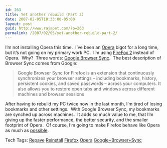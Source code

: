 ```yaml
---
id: 263
title: Yet another rebuild (Part 2)
date: 2007-02-05T18:33:00-05:00
layout: post
guid: http://www.rajapet.com/?p=263
permalink: /2007/02/05/yet-another-rebuild-part-2/
---
```

I&#8217;m not installing Opera this time.  I&#8217;ve been an [Opera](http://www.opera.com/) bigot for a long time, but it&#8217;s not going on my primary work PC.  I&#8217;m using [FireFox 2](http://en-us.www.mozilla.com/en-US/firefox/central/) instead of Opera.  Why?  Three words: [Google Browser Sync](http://www.google.com/tools/firefox/browsersync/).  The best description of Browser Sync comes from Google:

> Google Browser Sync for Firefox is an extension that continuously synchronizes your browser settings – including bookmarks, history, persistent cookies, and saved passwords – across your computers. It also allows you to restore open tabs and windows across different machines and browser sessions

After having to rebuild my PC twice now in the last month, I&#8217;m tired of losing bookmarks and other settings.  With Google Browser Sync, my bookmarks are synched up across machines.  It adds so much value to me, that I&#8217;m giving up the faster performance, the better security, and the smaller footprint of Opera.  Of course, I&#8217;m going to make Firefox behave like Opera as much as [possible](http://firefox.exxile.net/aios/).

<div>
  Tech Tags: <a href="http://technorati.com/tag/Repave" rel="tag">Repave</a> <a href="http://technorati.com/tag/Reinstall" rel="tag">Reinstall</a> <a href="http://technorati.com/tag/Firefox" rel="tag">Firefox</a> <a href="http://technorati.com/tag/Opera" rel="tag">Opera</a> <a href="http://technorati.com/tag/Google+Browser+Sync" rel="tag">Google+Browser+Sync</a>
</div>